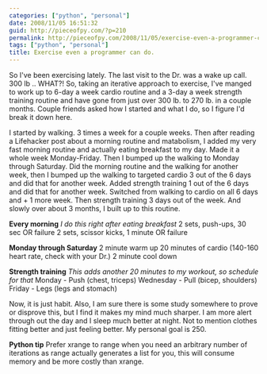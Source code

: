 ```yaml
---
categories: ["python", "personal"]
date: 2008/11/05 16:51:32
guid: http://pieceofpy.com/?p=210
permalink: http://pieceofpy.com/2008/11/05/exercise-even-a-programmer-can-do/
tags: ["python", "personal"]
title: Exercise even a programmer can do.
---
```

So I've been exercising lately. The last visit to the Dr. was a wake up call. 300 lb .. WHAT?! So, taking an iterative approach to exercise, I've manged to work up to 6-day a week cardio routine and a 3-day a week strength training routine and have gone from just over 300 lb. to 270 lb. in a couple months. Couple friends asked how I started and what I do, so I figure I'd break it down here.

I started by walking. 3 times a week for a couple weeks. Then after reading a Lifehacker post about a morning routine and matabolism, I added my very fast morning routine and actually eating breakfast to my day. Made it a whole week Monday-Friday. Then I bumped up the walking to Monday through Saturday. Did the morning routine and the walking for another week, then I bumped up the walking to targeted cardio 3 out of the 6 days and did that for another week. Added strength training 1 out of the 6 days and did that for another week. Switched from walking to cardio on all 6 days and + 1 more week. Then strength training 3 days out of the week. And slowly over about 3 months, I built up to this routine.

<strong>Every morning</strong>
<i>I do this right after eating breakfast</i>
2 sets, push-ups, 30 sec OR failure
2 sets, scissor kicks, 1 minute OR failure

<strong>Monday through Saturday</strong>
2 minute warm up
20 minutes of cardio (140-160 heart rate, check with your Dr.)
2 minute cool down

<strong>Strength training</strong>
<i>This adds another 20 minutes to my workout, so schedule for that</i>
Monday - Push (chest, triceps)
Wednesday - Pull (bicep, shoulders)
Friday - Legs (legs and stomach)

Now, it is just habit. Also, I am sure there is some study somewhere to prove or disprove this, but I find it makes my mind much sharper. I am more alert through out the day and I sleep much better at night. Not to mention clothes fitting better and just feeling better. My personal goal is 250.

<strong>Python tip</strong>
Prefer xrange to range when you need an arbitrary number of iterations as range actually generates a list for you, this will consume memory and be more costly than xrange.
